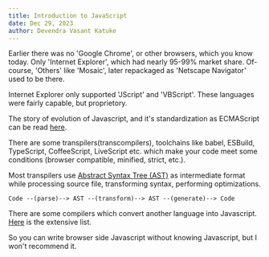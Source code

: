 ```yaml
---
title: Introduction to JavaScript
date: Dec 29, 2023
author: Devendra Vasant Katuke
---
```


Earlier there was no 'Google Chrome', or other browsers, which you know today. Only 'Internet Explorer', which had nearly 95-99% market share. Of-course, 'Others' like 'Mosaic', later repackaged as 'Netscape Navigator' used to be there.

Internet Explorer only supported 'JScript' and 'VBScript'. These languages were fairly capable, but proprietory.

The story of evolution of Javascript, and it's standardization as ECMAScript can be read [here](https://en.wikipedia.org/wiki/JavaScript).

There are some transpilers(transcompilers), toolchains like babel, ESBuild, TypeScript, CoffeeScript, LiveScript etc. which make your code meet some conditions (browser compatible, minified, strict, etc.).

Most transpilers use [Abstract Syntax Tree (AST)](https://en.wikipedia.org/wiki/Abstract_syntax_tree) as intermediate format while processing source file, transforming syntax, performing optimizations.

```
Code --(parse)--> AST --(transform)--> AST --(generate)--> Code
```

There are some compilers which convert another language into Javascript. [Here](https://github.com/jashkenas/coffeescript/wiki/List-of-languages-that-compile-to-JS) is the extensive list.

So you can write browser side Javascript without knowing Javascript, but I won't recommend it.
